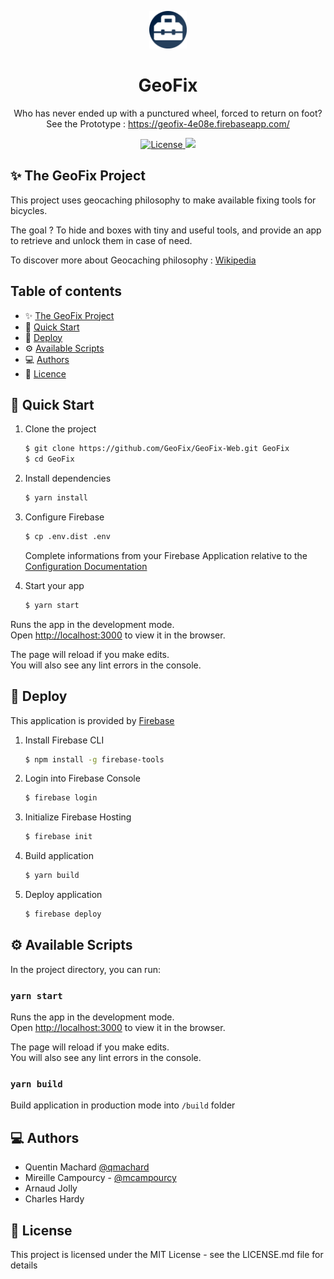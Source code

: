 <p align="center">
  <a href="https://github.com/GeoFix/GeoFix-Web">
    <img alt="GeoFix" src="./public/logo512.png" width="60" />
  </a>
</p>

<h1 align="center">
  GeoFix
</h1>

<p align="center">
  Who has never ended up with a punctured wheel, forced to return on foot?<br>
  See the Prototype : <a href="https://geofix-4e08e.firebaseapp.com/" target="_blank">
    https://geofix-4e08e.firebaseapp.com/
  </a>
</p>

<p align="center">
  <a href="https://opensource.org/licenses/MIT">
    <img src="https://img.shields.io/badge/License-MIT-yellow.svg" alt="License" />
  </a>
  <a href="https://github.com/GeoFix/GeoFix-Web/actions">
    <img src="https://img.shields.io/github/workflow/status/GeoFix/GeoFix-Web/Deploy%20to%20Firebase?label=Deployment" />
  </a>
</p>

## ✨ The GeoFix Project

This project uses geocaching philosophy to make available fixing tools for bicycles.

The goal ? To hide and boxes with tiny and useful tools, and provide an app to retrieve and unlock them in case of need.

To discover more about Geocaching philosophy : [Wikipedia](https://en.wikipedia.org/wiki/Geocaching)

## Table of contents

- ✨ [The GeoFix Project](#-the-geofix-project)
- 🚀 [Quick Start](#-quick-start)
- 💫 [Deploy](#-deploy)
- ⚙️ [Available Scripts](#-available-scripts)
- 💻 [Authors](#-authors)
- 📝 [Licence](#-license)

## 🚀 Quick Start

1. Clone the project

    ```bash
    $ git clone https://github.com/GeoFix/GeoFix-Web.git GeoFix
    $ cd GeoFix
    ```

1. Install dependencies

    ```bash
    $ yarn install
    ```
   
1. Configure Firebase

   ```bash
   $ cp .env.dist .env
   ```
   
   Complete informations from your Firebase Application relative to the [Configuration Documentation](https://firebase.google.com/docs/web/setup?authuser=0#config-object)

1. Start your app

    ```bash
    $ yarn start
    ```

Runs the app in the development mode.<br />
Open [http://localhost:3000](http://localhost:3000) to view it in the browser.

The page will reload if you make edits.<br />
You will also see any lint errors in the console.

## 💫 Deploy

This application is provided by [Firebase](https://firebase.google.com/)

1. Install Firebase CLI

   ```bash
   $ npm install -g firebase-tools
   ```
   
1. Login into Firebase Console

   ```bash
   $ firebase login
   ```
   
1. Initialize Firebase Hosting

   ```bash
   $ firebase init
   ```

1. Build application

   ```bash
   $ yarn build
   ```

1. Deploy application

   ```bash
   $ firebase deploy
   ```

## ⚙️ Available Scripts

In the project directory, you can run:

### `yarn start`

Runs the app in the development mode.<br />
Open [http://localhost:3000](http://localhost:3000) to view it in the browser.

The page will reload if you make edits.<br />
You will also see any lint errors in the console.

### `yarn build`

Build application in production mode into `/build` folder

## ‍💻 Authors

- Quentin Machard [@qmachard](https://github.com/qmachard)
- Mireille Campourcy - [@mcampourcy](https://github.com/mcampourcy)
- Arnaud Jolly
- Charles Hardy

## 📝 License

This project is licensed under the MIT License - see the LICENSE.md file for details
